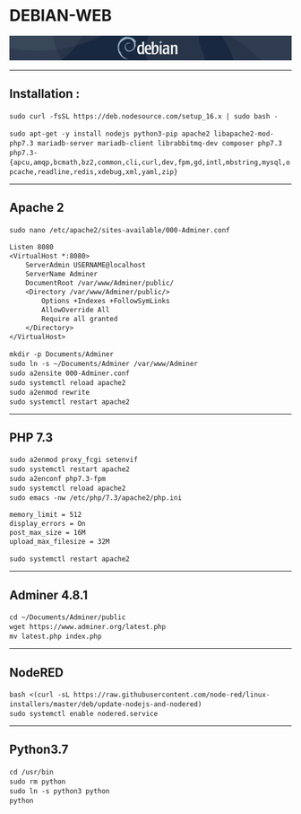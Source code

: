 #   DEBIAN-WEB
![screenshot0](IMG/debian-logo.png)  
___

##  Installation :
`sudo curl -fsSL https://deb.nodesource.com/setup_16.x | sudo bash - `  

`sudo apt-get -y install nodejs python3-pip apache2 libapache2-mod-php7.3 mariadb-server mariadb-client librabbitmq-dev composer php7.3 php7.3-{apcu,amqp,bcmath,bz2,common,cli,curl,dev,fpm,gd,intl,mbstring,mysql,opcache,readline,redis,xdebug,xml,yaml,zip}`  
___

##  Apache 2
`sudo nano /etc/apache2/sites-available/000-Adminer.conf`

    Listen 8080
    <VirtualHost *:8080>
        ServerAdmin USERNAME@localhost
        ServerName Adminer
        DocumentRoot /var/www/Adminer/public/
        <Directory /var/www/Adminer/public/>
            Options +Indexes +FollowSymLinks
            AllowOverride All
            Require all granted
        </Directory>
    </VirtualHost> 

`mkdir -p Documents/Adminer`  
`sudo ln -s ~/Documents/Adminer /var/www/Adminer`  
`sudo a2ensite 000-Adminer.conf`  
`sudo systemctl reload apache2`  
`sudo a2enmod rewrite`  
`sudo systemctl restart apache2`  
___

##  PHP 7.3
`sudo a2enmod proxy_fcgi setenvif`  
`sudo systemctl restart apache2`  
`sudo a2enconf php7.3-fpm`  
`sudo systemctl reload apache2`  
`sudo emacs -nw /etc/php/7.3/apache2/php.ini`

    memory_limit = 512
    display_errors = On
    post_max_size = 16M
    upload_max_filesize = 32M
`sudo systemctl restart apache2`  
___

##  Adminer 4.8.1
`cd ~/Documents/Adminer/public`  
`wget https://www.adminer.org/latest.php`  
`mv latest.php index.php`
___

##  NodeRED
`bash <(curl -sL https://raw.githubusercontent.com/node-red/linux-installers/master/deb/update-nodejs-and-nodered)`  
`sudo systemctl enable nodered.service`
___

##  Python3.7
`cd /usr/bin`  
`sudo rm python`  
`sudo ln -s python3 python`  
`python`  